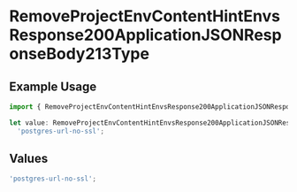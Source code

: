 # RemoveProjectEnvContentHintEnvsResponse200ApplicationJSONResponseBody213Type

## Example Usage

```typescript
import { RemoveProjectEnvContentHintEnvsResponse200ApplicationJSONResponseBody213Type } from '@vercel/client/models/operations';

let value: RemoveProjectEnvContentHintEnvsResponse200ApplicationJSONResponseBody213Type =
  'postgres-url-no-ssl';
```

## Values

```typescript
'postgres-url-no-ssl';
```
